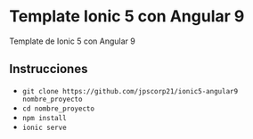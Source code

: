 # Template Ionic 5 con Angular 9
Template de Ionic 5 con Angular 9

## Instrucciones
- ```git clone https://github.com/jpscorp21/ionic5-angular9 nombre_proyecto```
- ```cd nombre_proyecto```
- ```npm install```
- ```ionic serve```

